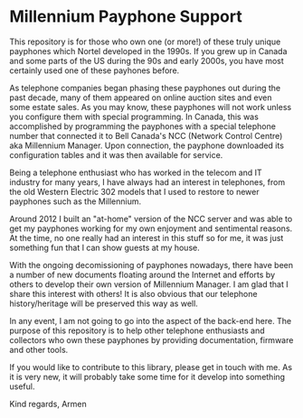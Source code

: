# Millennium Payphone Support

This repository is for those who own one (or more!) of these truly unique payphones which Nortel developed in the 1990s.  If you grew up in Canada and some parts of the US during the 90s and early 2000s, you have most certainly used one of these payhones before.

As telephone companies began phasing these payphones out during the past decade, many of them appeared on online auction sites and even some estate sales.  As you may know, these payphones will not work unless you configure them with special programming.  In Canada, this was accomplished by programming the payphones with a special telephone number that connected it to Bell Canada's NCC (Network Control Centre) aka Millennium Manager.  Upon connection, the payphone downloaded its configuration tables and it was then available for service.

Being a telephone enthusiast who has worked in the telecom and IT industry for many years, I have always had an interest in telephones, from the old Western Electric 302 models that I used to restore to newer payphones such as the Millennium.  

Around 2012 I built an "at-home" version of the NCC server and was able to get my payphones working for my own enjoyment and sentimental reasons. At the time, no one really had an interest in this stuff so for me, it was just something fun that I can show guests at my house. 

With the ongoing decomissioning of payphones nowadays, there have been a number of new documents floating around the Internet and efforts by others to develop their own version of Millennium Manager.  I am glad that I share this interest with others!  It is also obvious that our telephone history/heritage will be preserved this way as well.

In any event, I am not going to go into the aspect of the back-end here.  The purpose of this repository is to help other telephone enthusiasts and collectors who own these payphones by providing documentation, firmware and other tools.

If you would like to contribute to this library, please get in touch with me.  As it is very new, it will probably take some time for it develop into something useful.

Kind regards,
Armen


